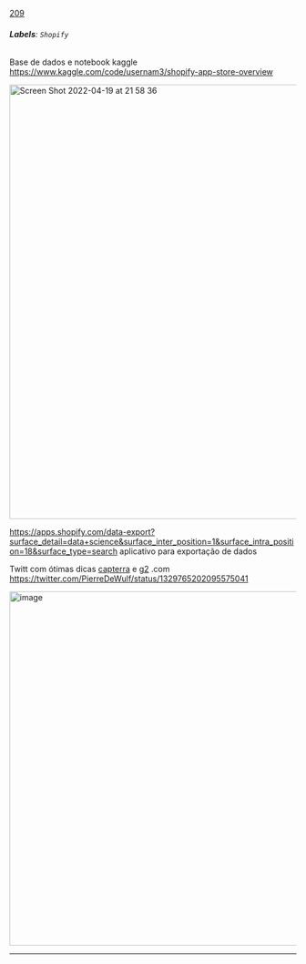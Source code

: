 [209](https://github.com/guilhermeprokisch/ideias/issues/209) 
###### **Labels**: `Shopify`



Base de dados e notebook kaggle https://www.kaggle.com/code/usernam3/shopify-app-store-overview


<img width="763" alt="Screen Shot 2022-04-19 at 21 58 36" src="https://user-images.githubusercontent.com/12011070/164125890-af6582b0-b9c6-4205-a9c6-157250b43106.png">


https://apps.shopify.com/data-export?surface_detail=data+science&surface_inter_position=1&surface_intra_position=18&surface_type=search aplicativo para exportação de dados


Twitt com ótimas dicas [capterra](capterra) e [g2](g2) .com https://twitter.com/PierreDeWulf/status/1329765202095575041


<img width="622" alt="image" src="https://user-images.githubusercontent.com/12011070/166161910-c6bb43e1-d49f-46d0-8373-31988c20c0df.png">

-------------------------------------------------------------------------------

